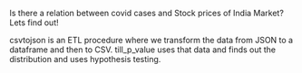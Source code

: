 Is there a relation between covid cases and Stock prices of India Market?
Lets find out!

csvtojson is an ETL procedure where we transform the data from JSON to a dataframe and then to CSV.
till_p_value uses that data and finds out the distribution and uses hypothesis testing.
